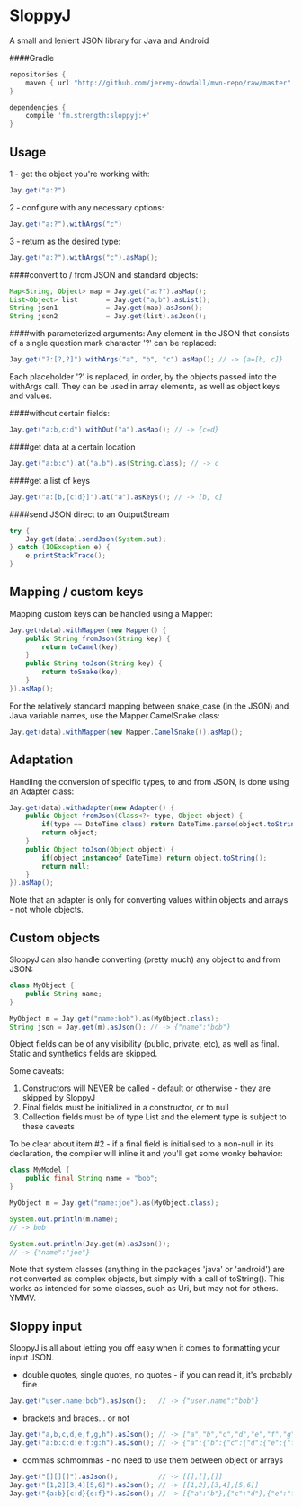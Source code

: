 SloppyJ
=======
A small and lenient JSON library for Java and Android

####Gradle
```groovy
repositories {
    maven { url "http://github.com/jeremy-dowdall/mvn-repo/raw/master" }
}

dependencies {
    compile 'fm.strength:sloppyj:+'
}
```

Usage
----
1 - get the object you're working with:

```java
Jay.get("a:?")
```
2 - configure with any necessary options:

```java
Jay.get("a:?").withArgs("c")
```
3 - return as the desired type:
```java
Jay.get("a:?").withArgs("c").asMap();
```


####convert to / from JSON and standard objects:
```java
Map<String, Object> map = Jay.get("a:?").asMap();
List<Object> list       = Jay.get("a,b").asList();
String json1            = Jay.get(map).asJson();
String json2            = Jay.get(list).asJson();
```

####with parameterized arguments:
Any element in the JSON that consists of a single question mark character '?' can be replaced:
```java
Jay.get("?:[?,?]").withArgs("a", "b", "c").asMap(); // -> {a=[b, c]}
```
Each placeholder '?' is replaced, in order, by the objects passed into the withArgs call.
They can be used in array elements, as well as object keys and values.

####without certain fields:
```java
Jay.get("a:b,c:d").withOut("a").asMap(); // -> {c=d}
```

####get data at a certain location
```java
Jay.get("a:b:c").at("a.b").as(String.class); // -> c
```

####get a list of keys
```java
Jay.get("a:[b,{c:d}]").at("a").asKeys(); // -> [b, c]
```

####send JSON direct to an OutputStream
```java
try {
    Jay.get(data).sendJson(System.out);
} catch (IOException e) {
    e.printStackTrace();
}
```

Mapping / custom keys
---------------------
Mapping custom keys can be handled using a Mapper:
```java
Jay.get(data).withMapper(new Mapper() {
    public String fromJson(String key) {
        return toCamel(key);
	}
	public String toJson(String key) {
		return toSnake(key);
	}
}).asMap();
```

For the relatively standard mapping between snake_case (in the JSON) and Java variable names, use the Mapper.CamelSnake class:
```java
Jay.get(data).withMapper(new Mapper.CamelSnake()).asMap();
```

Adaptation
----------
Handling the conversion of specific types, to and from JSON, is done using an Adapter class:
```java
Jay.get(data).withAdapter(new Adapter() {
    public Object fromJson(Class<?> type, Object object) {
        if(type == DateTime.class) return DateTime.parse(object.toString());
        return object;
    }
    public Object toJson(Object object) {
        if(object instanceof DateTime) return object.toString();
        return null;
    }
}).asMap();
```
Note that an adapter is only for converting values within objects and arrays - not whole objects.

Custom objects
--------------
SloppyJ can also handle converting (pretty much) any object to and from JSON:
```java
class MyObject {
    public String name;
}

MyObject m = Jay.get("name:bob").as(MyObject.class);
String json = Jay.get(m).asJson(); // -> {"name":"bob"}
```

Object fields can be of any visibility (public, private, etc), as well as final.
Static and synthetics fields are skipped.

Some caveats:

1. Constructors will NEVER be called - default or otherwise - they are skipped by SloppyJ
1. Final fields must be initialized in a constructor, or to null
1. Collection fields must be of type List and the element type is subject to these caveats

To be clear about item #2 - if a final field is initialised to a non-null in its declaration, the compiler will inline it and you'll get some wonky behavior:
```java
class MyModel {
    public final String name = "bob";
}

MyObject m = Jay.get("name:joe").as(MyObject.class);

System.out.println(m.name);
// -> bob

System.out.println(Jay.get(m).asJson());
// -> {"name":"joe"}
```

Note that system classes (anything in the packages 'java' or 'android') are not converted as complex objects, but simply with a call of toString(). This works as intended for some classes, such as Uri, but may not for others. YMMV.

Sloppy input
------------
SloppyJ is all about letting you off easy when it comes to formatting your input JSON.

* double quotes, single quotes, no quotes - if you can read it, it's probably fine

```java
Jay.get("user.name:bob").asJson();   // -> {"user.name":"bob"}
```

* brackets and braces... or not

```java
Jay.get("a,b,c,d,e,f,g,h").asJson(); // -> ["a","b","c","d","e","f","g","h"]
Jay.get("a:b:c:d:e:f:g:h").asJson(); // -> {"a":{"b":{"c":{"d":{"e":{"f":{"g":"h"}}}}}}}
```

* commas schmommas - no need to use them between object or arrays

```java
Jay.get("[][][]").asJson();          // -> [[],[],[]]
Jay.get("[1,2][3,4][5,6]").asJson(); // -> [[1,2],[3,4],[5,6]]
Jay.get("{a:b}{c:d}{e:f}").asJson(); // -> [{"a":"b"},{"c":"d"},{"e":"f"}]
```

